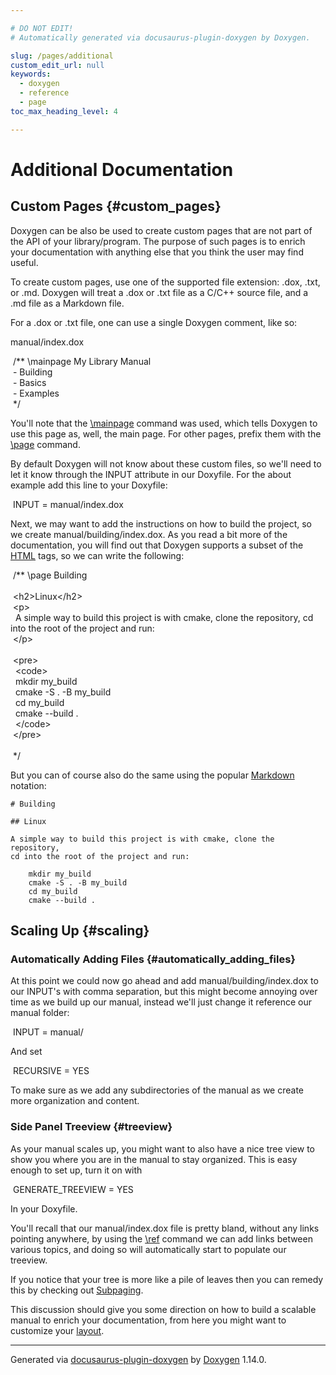 ```yaml
---

# DO NOT EDIT!
# Automatically generated via docusaurus-plugin-doxygen by Doxygen.

slug: /pages/additional
custom_edit_url: null
keywords:
  - doxygen
  - reference
  - page
toc_max_heading_level: 4

---
```


<div class="doxyPage">

# Additional Documentation




## Custom Pages {#custom_pages}


<p>Doxygen can be also be used to create custom pages that are not part of the API of your library/program. The purpose of such pages is to enrich your documentation with anything else that you think the user may find useful.</p>


<p>To create custom pages, use one of the supported file extension: <span class="doxyComputerOutput">.dox</span>, <span class="doxyComputerOutput">.txt</span>, or <span class="doxyComputerOutput">.md</span>. Doxygen will treat a .dox or .txt file as a C/C++ source file, and a .md file as a Markdown file.</p>


<p>For a .dox or .txt file, one can use a single Doxygen comment, like so:</p>


<p><span class="doxyComputerOutput">manual/index.dox</span></p>


<div class="doxyProgramListing">

<div class="doxyCodeLine"><span class="doxyNoLineNumber">&nbsp;</span><span class="doxyLineContent"><span class="doxyHighlightComment">/** \mainpage My Library Manual</span></span></div>
<div class="doxyCodeLine"><span class="doxyNoLineNumber">&nbsp;</span><span class="doxyLineContent"><span class="doxyHighlightComment">- Building</span></span></div>
<div class="doxyCodeLine"><span class="doxyNoLineNumber">&nbsp;</span><span class="doxyLineContent"><span class="doxyHighlightComment">- Basics</span></span></div>
<div class="doxyCodeLine"><span class="doxyNoLineNumber">&nbsp;</span><span class="doxyLineContent"><span class="doxyHighlightComment">- Examples</span></span></div>
<div class="doxyCodeLine"><span class="doxyNoLineNumber">&nbsp;</span><span class="doxyLineContent"><span class="doxyHighlightComment">*/</span></span></div>

</div>


<p>You'll note that the <a href="/web-doxygen/docs/pages/commands/#cmdmainpage">\mainpage</a> command was used, which tells Doxygen to use this page as, well, the main page. For other pages, prefix them with the <a href="/web-doxygen/docs/pages/commands/#cmdpage">\page</a> command.</p>


<p>By default Doxygen will not know about these custom files, so we'll need to let it know through the <span class="doxyComputerOutput">INPUT</span> attribute in our Doxyfile. For the about example add this line to your Doxyfile:</p>


<div class="doxyProgramListing">

<div class="doxyCodeLine"><span class="doxyNoLineNumber">&nbsp;</span><span class="doxyLineContent"><span class="doxyHighlight">INPUT  = manual/index.dox</span></span></div>

</div>


<p>Next, we may want to add the instructions on how to build the project, so we create <span class="doxyComputerOutput">manual/building/index.dox</span>. As you read a bit more of the documentation, you will find out that Doxygen supports a subset of the <a href="/web-doxygen/docs/pages/htmlcmds">HTML</a> tags, so we can write the following:</p>


<div class="doxyProgramListing">

<div class="doxyCodeLine"><span class="doxyNoLineNumber">&nbsp;</span><span class="doxyLineContent"><span class="doxyHighlightComment">/** \page Building</span></span></div>
<div class="doxyCodeLine"><span class="doxyNoLineNumber">&nbsp;</span></div>
<div class="doxyCodeLine"><span class="doxyNoLineNumber">&nbsp;</span><span class="doxyLineContent"><span class="doxyHighlightComment">&lt;h2&gt;Linux&lt;/h2&gt;</span></span></div>
<div class="doxyCodeLine"><span class="doxyNoLineNumber">&nbsp;</span><span class="doxyLineContent"><span class="doxyHighlightComment">&lt;p&gt;</span></span></div>
<div class="doxyCodeLine"><span class="doxyNoLineNumber">&nbsp;</span><span class="doxyLineContent"><span class="doxyHighlightComment">  A simple way to build this project is with cmake, clone the repository, cd into the root of the project and run:</span></span></div>
<div class="doxyCodeLine"><span class="doxyNoLineNumber">&nbsp;</span><span class="doxyLineContent"><span class="doxyHighlightComment">&lt;/p&gt;</span></span></div>
<div class="doxyCodeLine"><span class="doxyNoLineNumber">&nbsp;</span></div>
<div class="doxyCodeLine"><span class="doxyNoLineNumber">&nbsp;</span><span class="doxyLineContent"><span class="doxyHighlightComment">&lt;pre&gt;</span></span></div>
<div class="doxyCodeLine"><span class="doxyNoLineNumber">&nbsp;</span><span class="doxyLineContent"><span class="doxyHighlightComment">  &lt;code&gt;</span></span></div>
<div class="doxyCodeLine"><span class="doxyNoLineNumber">&nbsp;</span><span class="doxyLineContent"><span class="doxyHighlightComment">    mkdir my_build</span></span></div>
<div class="doxyCodeLine"><span class="doxyNoLineNumber">&nbsp;</span><span class="doxyLineContent"><span class="doxyHighlightComment">    cmake -S . -B my_build</span></span></div>
<div class="doxyCodeLine"><span class="doxyNoLineNumber">&nbsp;</span><span class="doxyLineContent"><span class="doxyHighlightComment">    cd my_build</span></span></div>
<div class="doxyCodeLine"><span class="doxyNoLineNumber">&nbsp;</span><span class="doxyLineContent"><span class="doxyHighlightComment">    cmake --build .</span></span></div>
<div class="doxyCodeLine"><span class="doxyNoLineNumber">&nbsp;</span><span class="doxyLineContent"><span class="doxyHighlightComment">  &lt;/code&gt;</span></span></div>
<div class="doxyCodeLine"><span class="doxyNoLineNumber">&nbsp;</span><span class="doxyLineContent"><span class="doxyHighlightComment">&lt;/pre&gt;</span></span></div>
<div class="doxyCodeLine"><span class="doxyNoLineNumber">&nbsp;</span></div>
<div class="doxyCodeLine"><span class="doxyNoLineNumber">&nbsp;</span><span class="doxyLineContent"><span class="doxyHighlightComment">*/</span></span></div>

</div>


<p>But you can of course also do the same using the popular <a href="/web-doxygen/docs/pages/markdown">Markdown</a> notation:</p>



<pre><code># Building

## Linux

A simple way to build this project is with cmake, clone the repository,
cd into the root of the project and run:

    mkdir my_build
    cmake -S . -B my_build
    cd my_build
    cmake --build .
</code></pre>


## Scaling Up {#scaling}


### Automatically Adding Files {#automatically_adding_files}


<p>At this point we could now go ahead and add <span class="doxyComputerOutput">manual/building/index.dox</span> to our INPUT's with comma separation, but this might become annoying over time as we build up our manual, instead we'll just change it reference our manual folder:</p>


<div class="doxyProgramListing">

<div class="doxyCodeLine"><span class="doxyNoLineNumber">&nbsp;</span><span class="doxyLineContent"><span class="doxyHighlight">INPUT                  = manual/</span></span></div>

</div>


<p>And set</p>


<div class="doxyProgramListing">

<div class="doxyCodeLine"><span class="doxyNoLineNumber">&nbsp;</span><span class="doxyLineContent"><span class="doxyHighlight">RECURSIVE              = YES</span></span></div>

</div>


<p>To make sure as we add any subdirectories of the manual as we create more organization and content.</p>


### Side Panel Treeview {#treeview}


<p>As your manual scales up, you might want to also have a nice tree view to show you where you are in the manual to stay organized. This is easy enough to set up, turn it on with</p>


<div class="doxyProgramListing">

<div class="doxyCodeLine"><span class="doxyNoLineNumber">&nbsp;</span><span class="doxyLineContent"><span class="doxyHighlight">GENERATE_TREEVIEW      = YES</span></span></div>

</div>


<p>In your <span class="doxyComputerOutput">Doxyfile</span>.</p>


<p>You'll recall that our <span class="doxyComputerOutput">manual/index.dox</span> file is pretty bland, without any links pointing anywhere, by using the <a href="/web-doxygen/docs/pages/commands/#cmdref">\ref</a> command we can add links between various topics, and doing so will automatically start to populate our treeview.</p>


<p>If you notice that your tree is more like a pile of leaves then you can remedy this by checking out <a href="/web-doxygen/docs/pages/grouping/#subpaging">Subpaging</a>.</p>


<p>This discussion should give you some direction on how to build a scalable manual to enrich your documentation, from here you might want to customize your <a href="/web-doxygen/docs/pages/customize/#layout">layout</a>.</p>


<hr/>

<p class="doxyGeneratedBy">Generated via <a href="https://github.com/xpack/docusaurus-plugin-doxygen">docusaurus-plugin-doxygen</a> by <a href="https://www.doxygen.nl">Doxygen</a> 1.14.0.</p>

</div>
